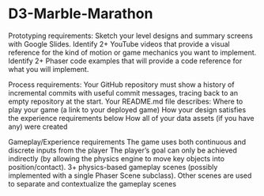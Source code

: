 # D3-Marble-Marathon

Prototyping requirements:
Sketch your level designs and summary screens with Google Slides.
Identify 2+ YouTube videos that provide a visual reference for the kind of motion or game mechanics you want to implement.
Identify 2+ Phaser code examples that will provide a code reference for what you will implement.

Process requirements:
Your GitHub repository must show a history of incremental commits with useful commit messages, tracing back to an empty repository at the start.
Your README.md file describes:
Where to play your game (a link to your deployed game)
How your design satisfies the experience requirements below
How all of your data assets (if you have any) were created

Gameplay/Experience requirements
The game uses both continuous and discrete inputs from the player
The player’s goal can only be achieved indirectly (by allowing the physics engine to move key objects into position/contact).
3+ physics-based gameplay scenes (possibly implemented with a single Phaser Scene subclass).
Other scenes are used to separate and contextualize the gameplay scenes
